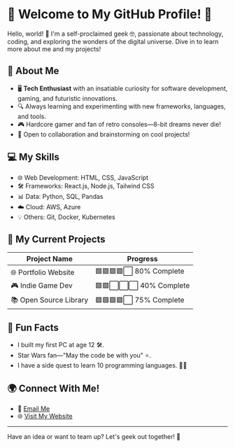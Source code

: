 # 🌟 Welcome to My GitHub Profile! 🌟

Hello, world! 👋 I'm a self-proclaimed geek 🤓, passionate about technology, coding, and exploring the wonders of the digital universe. Dive in to learn more about me and my projects!

## 🔧 About Me
- 🖥️ **Tech Enthusiast** with an insatiable curiosity for software development, gaming, and futuristic innovations.
- 🔍 Always learning and experimenting with new frameworks, languages, and tools.
- 🎮 Hardcore gamer and fan of retro consoles—8-bit dreams never die!
- 💬 Open to collaboration and brainstorming on cool projects!

## 💻 My Skills
- 🌐 Web Development: HTML, CSS, JavaScript
- 🛠️ Frameworks: React.js, Node.js, Tailwind CSS
- 📊 Data: Python, SQL, Pandas
- ☁️ Cloud: AWS, Azure
- 💡 Others: Git, Docker, Kubernetes

## 🚀 My Current Projects
| **Project Name**     | **Progress**         |
|-----------------------|----------------------|
| 🌐 Portfolio Website  | 🟩🟩🟩🟩⬜ 80% Complete |
| 🎮 Indie Game Dev     | 🟩🟩⬜⬜⬜ 40% Complete |
| 📚 Open Source Library| 🟩🟩🟩🟩⬜ 75% Complete |

## 🎉 Fun Facts
- I built my first PC at age 12 🛠️.
- Star Wars fan—"May the code be with you" ⭐.
- I have a side quest to learn 10 programming languages. 🧙‍♂️

## 🌍 Connect With Me!
- 💌 [Email Me](edgar@cyborgjedi.com)
- 🌐 [Visit My Website](https://cyborgjedi.com)
---

Have an idea or want to team up? Let's geek out together! 🚀
